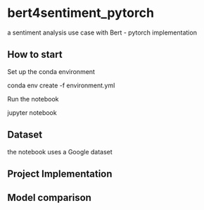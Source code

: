 # bert4sentiment_pytorch
a sentiment analysis use case with Bert - pytorch implementation

## How to start

Set up the conda environment

conda env create -f environment.yml

Run the notebook

jupyter notebook

## Dataset

the notebook uses a Google dataset 

## Project Implementation


## Model comparison

